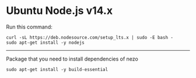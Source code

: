 # Ubuntu Node.js v14.x
Run this command:
```
curl -sL https://deb.nodesource.com/setup_lts.x | sudo -E bash -
sudo apt-get install -y nodejs
```
***
Package that you need to install dependencies of nezo
```
sudo apt-get install -y build-essential
```
